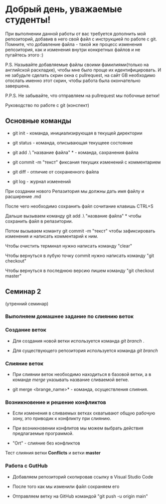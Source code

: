 # Добрый день, уважаемые студенты! 
  При выполнении данной работы от вас требуется дополнить мой репозиторий, добавив в него свой файл с инструкцией по работе с git. Помните, что добавление файла - такой же процесс изменения репозитория, как и изменения внутри конкретных файлов и не пугайтесь этого :)

  P.S. Называйте добавляемые файлы своими фамилиями(только на английской раскладке), чтобы мне было проще их идентифицировать. И не забудьте сделать скрин окна с pullrequest, на сайт GB необходимо отослать именно этот скрин, чтобы работа была окончательно завершена.

  P.P.S. Не забывайте, что отправляем на pullrequest мы побочные ветки!

   Руководство по работе с git (конспект)

## Основные команды

* git init - команда, инициализирующая в текущей директории

* git status - команда, описывающая текущеее состояние

* git add .\ "название файла" * - команда, сахранения файла

* git commit -m "текст" фиксания текущих изменений с комментарием

* git diff - отличие от сохраненного файла 

* git log - журнал изменений

При создании нового Репазитория мы должны дать имя файлу и расширение .md

После чего необходимо сохранить файл сочитание клавишь CTRL+S

Дальше вызываем команду git add .\ "название файла" * чтобы сохранить файл в репазитории.

Потом вызываем команту git commit -m "текст" чтобы зафиксировать изменения и написать комментарий к ним.

Чтобы очистить терминал нужно написать команду "clear"

Чтобы вернуться в лубую точку commit нужно написать команду "git checkout"

Чтобы вернуться в последнюю версию пишем команду "git checkout master"

## Семинар 2
(утренний семинар)

### Выполняем домашнее задание по слиянию веток

###  Создание веток

* Для создания новой ветки используется команда *git branch <branch name>*.

* Для существующего репозитория используется команда *git branch*

### Слияние веток

* При слиянии веток необходимо находиться в базовой ветки, а в команде *merge* указывать название сливаемой ветке.

* git merge <brange_name>* - команда, осуществления слияния.

### Возникновение и решение конфликтов

* Если изменения в сливаемых ветках охватывают общую рабочую зону, это приводик к конфликту при слиянию.

* При возникновении конфлитов мы можем выбрать действия предлагаемые программой.

* "Ort" - слияние без конфликтов

Тест слияния ветки **Conflicts** и ветки **master**

### Работа с GutHub

* Добавляем репозиторий скопировав ссылку в Visual Studio Code

* После того как мы изменили файл сохраняем его

* Отправляем ветку на GitHub командой "git push -u origin main"

